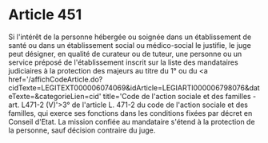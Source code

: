 # Article 451

Si l'intérêt de la personne hébergée ou soignée dans un établissement de santé ou dans un établissement social ou médico-social le justifie, le juge peut désigner, en qualité de curateur ou de tuteur, une personne ou un service préposé de l'établissement inscrit sur la liste des mandataires judiciaires à la protection des majeurs au titre du 1° ou du <a href='/affichCodeArticle.do?cidTexte=LEGITEXT000006074069&idArticle=LEGIARTI000006798076&dateTexte=&categorieLien=cid' title='Code de l'action sociale et des familles - art. L471-2 (V)'>3° de l'article L. 471-2 du code de l'action sociale et des familles</a>, qui exerce ses fonctions dans les conditions fixées par décret en Conseil d'Etat.   La mission confiée au mandataire s'étend à la protection de la personne, sauf décision contraire du juge.